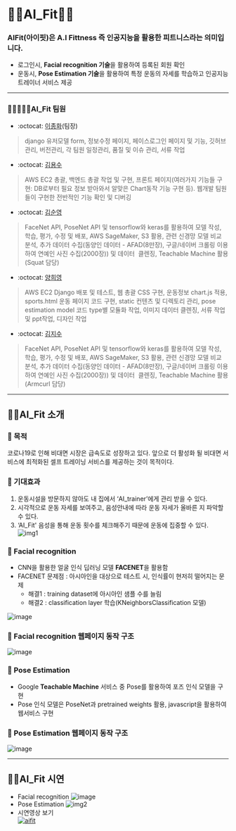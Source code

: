 # 🏋️‍♂️AI_Fit🏋️‍♀️

### AIFit(아이핏)은 A.I Fittness 즉 인공지능을 활용한 피트니스라는 의미입니다.

- 로그인시, **Facial recognition 기술**을 활용하여 등록된 회원 확인
- 운동시, **Pose Estimation 기술**을 활용하여 특정 운동의 자세를 학습하고 인공지능 트레이너 서비스 제공

---
### 👨‍👩‍👨‍👩‍👨‍AI_Fit 팀원
- :octocat: [이종화](https://github.com/rootsj)(팀장)
> django 유저모델 form, 정보수정 페이지, 페이스로그인 페이지 및 기능, 깃허브 관리, 버전관리, 각 팀원 일정관리, 품질 및 이슈 관리, 서류 작업

- :octocat: [김용수](https://github.com/jzqioipst)
> AWS EC2 총괄, 백엔드 총괄 작업 및 구현, 프론트 페이지(여러가지 기능들 구현: DB로부터 필요 정보 받아와서 알맞은 Chart동작 기능 구현 등). 웹개발 팀원들이 구현한 전반적인 기능 확인 및 디버깅

- :octocat: [김순영](https://github.com/s00ny0ung)
> FaceNet API, PoseNet API 및 tensorflow와 keras를 활용하여 모델 작성, 학습, 평가, 수정 및 배포, AWS SageMaker, S3 활용, 관련 신경망 모델 비교 분석, 추가 데이터 수집(동양인 데이터 - AFAD(8만장), 구글/네이버 크롤링 이용하여 연예인 사진 수집(2000장)) 및 데이터  클렌징, Teachable Machine 활용 (Squat 담당)

- :octocat: [양희영](https://github.com/rickcmc02) 
> AWS EC2 Django 배포 및 테스트, 웹 총괄 CSS 구현, 운동정보 chart.js 적용, sports.html 운동 페이지 코드 구현, static 컨텐츠 및 디렉토리 관리, pose estimation model 코드 type별 모듈화 작업, 이미지 데이터 클렌징, 서류 작업 및 ppt작업, 디자인 작업

- :octocat: [김지수](https://github.com/Jaykay2020) 
> FaceNet API, PoseNet API 및 tensorflow와 keras를 활용하여 모델 작성, 학습, 평가, 수정 및 배포, AWS SageMaker, S3 활용, 관련 신경망 모델 비교 분석, 추가 데이터 수집(동양인 데이터 - AFAD(8만장), 구글/네이버 크롤링 이용하여 연예인 사진 수집(2000장)) 및 데이터  클렌징, Teachable Machine 활용 (Armcurl 담당)

---
## 🕵️‍♂️AI_Fit 소개

### 🔎 목적
코로나19로 인해 비대면 시장은 급속도로 성장하고 있다. 앞으로 더 활성화 될 비대면 서비스에 최적화된 셀프 트레이닝 서비스를 제공하는 것이 목적이다.

### 🔎 기대효과
1. 운동시설을 방문하지 않아도 내 집에서 ‘AI_trainer’에게 관리 받을 수 있다.
2. 시각적으로 운동 자세를 보여주고, 음성안내에 따라 운동 자세가 올바른 지 파악할 수 있다. 
3. ‘AI_Fit' 음성을 통해 운동 횟수를 체크해주기 때문에 운동에 집중할 수 있다.
![img1](https://user-images.githubusercontent.com/9804248/103353360-fd289f80-4aeb-11eb-8477-d2916d1d9fa1.png)

### 🔎 Facial recognition
- CNN을 활용한 얼굴 인식 딥러닝 모델 **FACENET**을 활용함
- FACENET 문제점 : 아시아인을 대상으로 테스트 시, 인식률이 현저히 떨어지는 문제
  - 해결1 : training dataset에 아시아인 샘플 수를 늘림
  - 해결2 : classification layer 학습(KNeighborsClassification 모델)

![image](https://user-images.githubusercontent.com/9804248/103354902-25b29880-4af0-11eb-9a68-21950a550b07.png)

### 🔎 Facial recognition 웹페이지 동작 구조
![image](https://user-images.githubusercontent.com/9804248/103354443-e768a980-4aee-11eb-961e-2eed1711cb41.png)

### 🔎 Pose Estimation
- Google **Teachable Machine** 서비스 중 Pose를 활용하여 포즈 인식 모델을 구현
- Pose 인식 모델은 PoseNet과 pretrained weights 활용, javascript을 활용하여 웹서비스 구현

### 🔎 Pose Estimation 웹페이지 동작 구조
![image](https://user-images.githubusercontent.com/9804248/103355185-fe100000-4af0-11eb-9a5d-68fa1cbd34d8.png)

---
## 🕵️‍♂️AI_Fit 시연
- Facial recognition
![image](https://user-images.githubusercontent.com/9804248/103356513-63b1bb80-4af4-11eb-8e8a-941df29280bf.png)
- Pose Estimation
![img2](https://user-images.githubusercontent.com/9804248/103356865-31ed2480-4af5-11eb-9801-2a48e6737d96.png)
- 시연영상 보기<br>
[![aifit](http://img.youtube.com/vi/6MZbvE2E_z8/0.jpg)](https://youtu.be/6MZbvE2E_z8)
